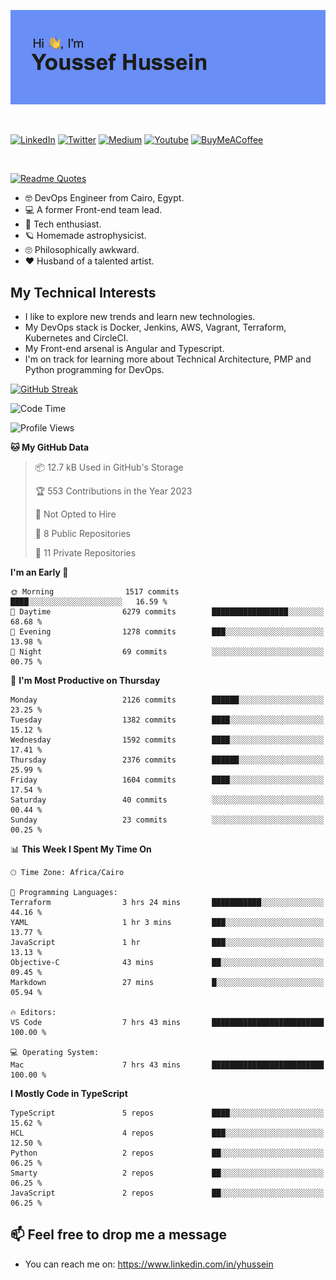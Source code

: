 [![Youssef's GitHub Banner](./assets/youssef-hussein.png)](https://github.com/yorki404)

</br>

[![LinkedIn](https://img.shields.io/badge/linkedin-%230077B5.svg?style=for-the-badge&logo=linkedin&logoColor=white)](https://www.linkedin.com/in/yhussein/)
[![Twitter](https://img.shields.io/badge/devqik_-%231DA1F2.svg?style=for-the-badge&logo=Twitter&logoColor=white)](https://twitter.com/devqik_)
[![Medium](https://img.shields.io/badge/Medium-12100E?style=for-the-badge&logo=medium&logoColor=white)](https://medium.com/@devqik)
[![Youtube](https://img.shields.io/badge/YouTube-FF0000?style=for-the-badge&logo=youtube&logoColor=white)](https://www.youtube.com/@devqik)
[![BuyMeACoffee](https://img.shields.io/badge/Buy%20Me%20a%20Coffee-ffdd00?style=for-the-badge&logo=buy-me-a-coffee&logoColor=black)](https://www.buymeacoffee.com/devqik)

</br>

[![Readme Quotes](https://quotes-github-readme.vercel.app/api?type=horizontal&theme=dark)](https://github.com/piyushsuthar/github-readme-quotes)


- :nerd_face: DevOps Engineer from Cairo, Egypt.
- :computer: A former Front-end team lead.
- :satellite: Tech enthusiast.
- :ringed_planet: Homemade astrophysicist.
- :roll_eyes: Philosophically awkward.
- :heart: Husband of a talented artist.

## My Technical Interests

- I like to explore new trends and learn new technologies.
- My DevOps stack is Docker, Jenkins, AWS, Vagrant, Terraform, Kubernetes and CircleCI.
- My Front-end arsenal is Angular and Typescript.
- I'm on track for learning more about Technical Architecture, PMP and Python programming for DevOps.

[![GitHub Streak](https://github-readme-streak-stats.herokuapp.com/?user=devqik&theme=dark)](https://git.io/streak-stats)

<!--START_SECTION:waka-->
![Code Time](http://img.shields.io/badge/Code%20Time-562%20hrs%2038%20mins-blue)

![Profile Views](http://img.shields.io/badge/Profile%20Views-1-blue)

**🐱 My GitHub Data** 

> 📦 12.7 kB Used in GitHub's Storage 
 > 
> 🏆 553 Contributions in the Year 2023
 > 
> 🚫 Not Opted to Hire
 > 
> 📜 8 Public Repositories 
 > 
> 🔑 11 Private Repositories 
 > 
**I'm an Early 🐤** 

```text
🌞 Morning                1517 commits        ████░░░░░░░░░░░░░░░░░░░░░   16.59 % 
🌆 Daytime                6279 commits        █████████████████░░░░░░░░   68.68 % 
🌃 Evening                1278 commits        ███░░░░░░░░░░░░░░░░░░░░░░   13.98 % 
🌙 Night                  69 commits          ░░░░░░░░░░░░░░░░░░░░░░░░░   00.75 % 
```
📅 **I'm Most Productive on Thursday** 

```text
Monday                   2126 commits        ██████░░░░░░░░░░░░░░░░░░░   23.25 % 
Tuesday                  1382 commits        ████░░░░░░░░░░░░░░░░░░░░░   15.12 % 
Wednesday                1592 commits        ████░░░░░░░░░░░░░░░░░░░░░   17.41 % 
Thursday                 2376 commits        ██████░░░░░░░░░░░░░░░░░░░   25.99 % 
Friday                   1604 commits        ████░░░░░░░░░░░░░░░░░░░░░   17.54 % 
Saturday                 40 commits          ░░░░░░░░░░░░░░░░░░░░░░░░░   00.44 % 
Sunday                   23 commits          ░░░░░░░░░░░░░░░░░░░░░░░░░   00.25 % 
```


📊 **This Week I Spent My Time On** 

```text
🕑︎ Time Zone: Africa/Cairo

💬 Programming Languages: 
Terraform                3 hrs 24 mins       ███████████░░░░░░░░░░░░░░   44.16 % 
YAML                     1 hr 3 mins         ███░░░░░░░░░░░░░░░░░░░░░░   13.77 % 
JavaScript               1 hr                ███░░░░░░░░░░░░░░░░░░░░░░   13.13 % 
Objective-C              43 mins             ██░░░░░░░░░░░░░░░░░░░░░░░   09.45 % 
Markdown                 27 mins             █░░░░░░░░░░░░░░░░░░░░░░░░   05.94 % 

🔥 Editors: 
VS Code                  7 hrs 43 mins       █████████████████████████   100.00 % 

💻 Operating System: 
Mac                      7 hrs 43 mins       █████████████████████████   100.00 % 
```

**I Mostly Code in TypeScript** 

```text
TypeScript               5 repos             ████░░░░░░░░░░░░░░░░░░░░░   15.62 % 
HCL                      4 repos             ███░░░░░░░░░░░░░░░░░░░░░░   12.50 % 
Python                   2 repos             ██░░░░░░░░░░░░░░░░░░░░░░░   06.25 % 
Smarty                   2 repos             ██░░░░░░░░░░░░░░░░░░░░░░░   06.25 % 
JavaScript               2 repos             ██░░░░░░░░░░░░░░░░░░░░░░░   06.25 % 
```




<!--END_SECTION:waka-->

## 📫 Feel free to drop me a message
- You can reach me on: https://www.linkedin.com/in/yhussein
